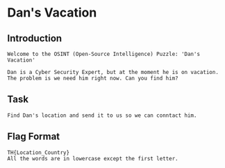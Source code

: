 # Dan's Vacation

## Introduction
```
Welcome to the OSINT (Open-Source Intelligence) Puzzle: 'Dan's Vacation'

Dan is a Cyber Security Expert, but at the moment he is on vacation. The problem is we need him right now. Can you find him?
```

## Task
```
Find Dan's location and send it to us so we can conntact him.
```

## Flag Format
```
TH{Location_Country}
All the words are in lowercase except the first letter.
```


